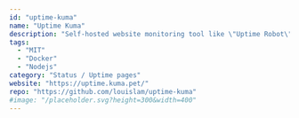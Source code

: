 ```yaml
---
id: "uptime-kuma"
name: "Uptime Kuma"
description: "Self-hosted website monitoring tool like \"Uptime Robot\"."
tags:
  - "MIT"
  - "Docker"
  - "Nodejs"
category: "Status / Uptime pages"
website: "https://uptime.kuma.pet/"
repo: "https://github.com/louislam/uptime-kuma"
#image: "/placeholder.svg?height=300&width=400"
---
```


